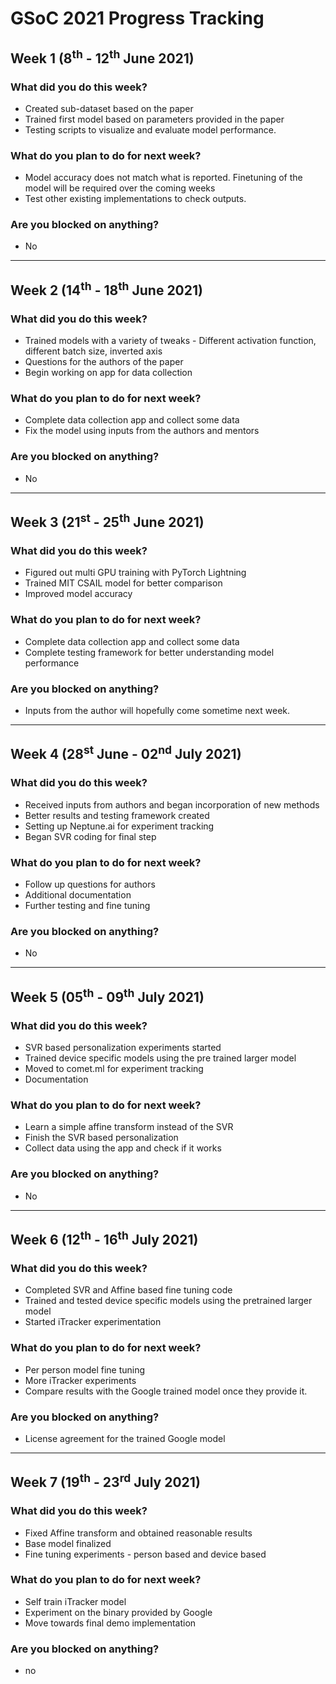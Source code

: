 # GSoC 2021 Progress Tracking

## Week 1 (8<sup>th</sup> - 12<sup>th</sup> June 2021)

### What did you do this week?
* Created sub-dataset based on the paper
* Trained first model based on parameters provided in the paper
* Testing scripts to visualize and evaluate model performance. 
### What do you plan to do for next week?
* Model accuracy does not match what is reported. Finetuning of the model will be required over the coming weeks
* Test other existing implementations to check outputs. 
### Are you blocked on anything?
* No
***


## Week 2 (14<sup>th</sup> - 18<sup>th</sup> June 2021)

### What did you do this week?
* Trained models with a variety of tweaks - Different activation function, different batch size, inverted axis
* Questions for the authors of the paper
* Begin working on app for data collection
### What do you plan to do for next week?
* Complete data collection app and collect some data
* Fix the model using inputs from the authors and mentors
### Are you blocked on anything?
* No
***

## Week 3 (21<sup>st</sup> - 25<sup>th</sup> June 2021)

### What did you do this week?
* Figured out multi GPU training with PyTorch Lightning
* Trained MIT CSAIL model for better comparison
* Improved model accuracy
### What do you plan to do for next week?
* Complete data collection app and collect some data
* Complete testing framework for better understanding model performance
### Are you blocked on anything?
* Inputs from the author will hopefully come sometime next week. 
***

## Week 4 (28<sup>st</sup> June - 02<sup>nd</sup> July 2021)

### What did you do this week?
* Received inputs from authors and began incorporation of new methods
* Better results and testing framework created
* Setting up Neptune.ai for experiment tracking
* Began SVR coding for final step
### What do you plan to do for next week?
* Follow up questions for authors
* Additional documentation
* Further testing and fine tuning
### Are you blocked on anything?
* No
***

## Week 5 (05<sup>th</sup> - 09<sup>th</sup> July 2021)

### What did you do this week?
* SVR based personalization experiments started
* Trained device specific models using the pre trained larger model
* Moved to comet.ml for experiment tracking
* Documentation
### What do you plan to do for next week?
* Learn a simple affine transform instead of the SVR
* Finish the SVR based personalization
* Collect data using the app and check if it works
### Are you blocked on anything?
* No
***

## Week 6 (12<sup>th</sup> - 16<sup>th</sup> July 2021)
### What did you do this week?
* Completed SVR and Affine based fine tuning code
* Trained and tested device specific models using the pretrained larger model
* Started iTracker experimentation
### What do you plan to do for next week?
* Per person model fine tuning
* More iTracker experiments
* Compare results with the Google trained model once they provide it. 
### Are you blocked on anything?
* License agreement for the trained Google model
***

## Week 7 (19<sup>th</sup> - 23<sup>rd</sup> July 2021)
### What did you do this week?
* Fixed Affine transform and obtained reasonable results
* Base model finalized
* Fine tuning experiments - person based and device based
### What do you plan to do for next week?
* Self train iTracker model
* Experiment on the binary provided by Google
* Move towards final demo implementation
### Are you blocked on anything?
* no
